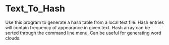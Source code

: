 # Text_To_Hash
Use this program to generate a hash table from a local text file. Hash entries will contain frequency of appearance in given text. Hash array can be sorted through the command line menu. Can be useful for generating word clouds.
